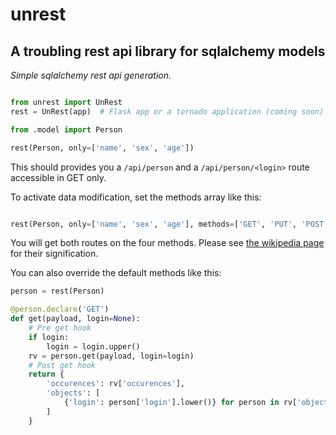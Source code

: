 # unrest
## A troubling rest api library for sqlalchemy models


*Simple sqlalchemy rest api generation.*


```python

from unrest import UnRest
rest = UnRest(app)  # Flask app or a tornado application (coming soon) or anything else (you will have to implement the framework class)

from .model import Person

rest(Person, only=['name', 'sex', 'age'])
```

This should provides you a `/api/person` and a `/api/person/<login>` route accessible in GET only.

To activate data modification, set the methods array like this:

```python

rest(Person, only=['name', 'sex', 'age'], methods=['GET', 'PUT', 'POST', 'DELETE'])
```
You will get both routes on the four methods. Please see [the wikipedia page](https://en.wikipedia.org/wiki/Representational_state_transfer#Relationship_between_URL_and_HTTP_methods) for their signification.

You can also override the default methods like this:

```python
person = rest(Person)

@person.declare('GET')
def get(payload, login=None):
    # Pre get hook
    if login:
        login = login.upper()
    rv = person.get(payload, login=login)
    # Post get hook
    return {
        'occurences': rv['occurences'],
        'objects': [
            {'login': person['login'].lower()} for person in rv['objects']
        ]
    }
